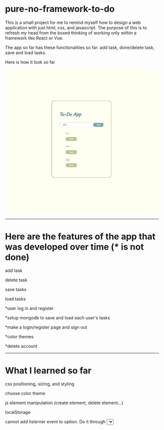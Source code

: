 # pure-no-framework-to-do

This is a small project for me to remind myself how to design a web application with just html, css, and javascript.
The purpose of this is to refresh my head from the boxed thinking of working only within a framework like React or Vue.

The app so far has these functionalities so far: add task, done/delete task, save and load tasks.

Here is how it look so far

![image](https://github.com/minhtran02202/pure-no-framework-to-do/blob/master/images/version1.jpg)

---

# Here are the features of the app that was developed over time (\* is not done)

add task

delete task

save tasks

load tasks

\*user log in and register

\*setup mongodb to save and load each user's tasks

\*make a login/register page and sign out

\*color themes

\*delete account

---

# What I learned so far

css positioning, sizing, and styling

choose color theme

js element manipulation (create element, delete element...)

localStorage

cannot add listerner event to option. Do it through <select>, on change, using e.target.value
